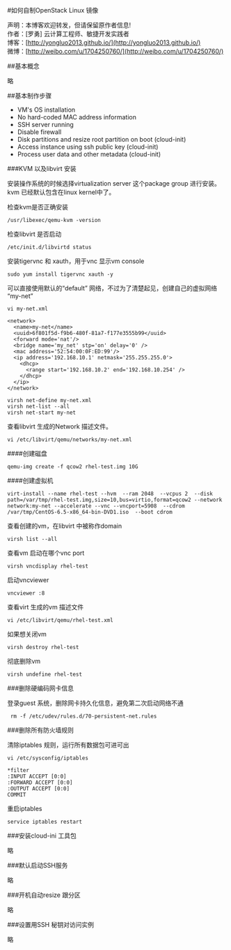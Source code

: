 #如何自制OpenStack Linux 镜像

声明：本博客欢迎转发，但请保留原作者信息!      
作者：[罗勇] 云计算工程师、敏捷开发实践者    
博客：[http://yongluo2013.github.io/](http://yongluo2013.github.io/)    
微博：[http://weibo.com/u/1704250760/](http://weibo.com/u/1704250760/)  

##基本概念

略

##基本制作步骤

* VM's OS installation
* No hard-coded MAC address information
* SSH server running
* Disable firewall
* Disk partitions and resize root partition on boot (cloud-init)
* Access instance using ssh public key (cloud-init)
* Process user data and other metadata (cloud-init)

###KVM 以及libvirt 安装

安装操作系统的时候选择virtualization server 这个package group 进行安装。kvm 已经默认包含在linux kernel中了。



检查kvm是否正确安装

	/usr/libexec/qemu-kvm -version

检查libvirt 是否启动

	/etc/init.d/libvirtd status

安装tigervnc 和 xauth，用于vnc 显示vm console

	sudo yum install tigervnc xauth -y

可以直接使用默认的“default” 网络，不过为了清楚起见，创建自己的虚拟网络 “my-net”
	
	vi my-net.xml

	<network>
	  <name>my-net</name>
	  <uuid>6f801f5d-f9b6-480f-81a7-f177e3555b99</uuid>
	  <forward mode='nat'/>
	  <bridge name='my_net' stp='on' delay='0' />
	  <mac address='52:54:00:0F:ED:99'/>
	  <ip address='192.168.10.1' netmask='255.255.255.0'>
	    <dhcp>
	      <range start='192.168.10.2' end='192.168.10.254' />
	    </dhcp>
	  </ip>
	</network>

	virsh net-define my-net.xml
	virsh net-list --all
	virsh net-start my-net

查看libvirt 生成的Network 描述文件。

	vi /etc/libvirt/qemu/networks/my-net.xml

####创建磁盘

	qemu-img create -f qcow2 rhel-test.img 10G

####创建虚拟机

	virt-install --name rhel-test --hvm  --ram 2048  --vcpus 2  --disk path=/var/tmp/rhel-test.img,size=10,bus=virtio,format=qcow2 --network network:my-net --accelerate --vnc --vncport=5908  --cdrom /var/tmp/CentOS-6.5-x86_64-bin-DVD1.iso  --boot cdrom


查看创建的vm，在libvirt 中被称作domain

	virsh list --all

查看vm 启动在哪个vnc port

	virsh vncdisplay rhel-test

启动vncviewer 

	vncviewer :8

查看virt 生成的vm 描述文件

	vi /etc/libvirt/qemu/rhel-test.xml

如果想关闭vm 

	virsh destroy rhel-test

彻底删除vm

	virsh undefine rhel-test

###删除硬编码网卡信息

登录guest 系统，删除网卡持久化信息，避免第二次启动网络不通

	 rm -f /etc/udev/rules.d/70-persistent-net.rules 

###删除所有防火墙规则

清除iptables 规则，运行所有数据包可进可出

	vi /etc/sysconfig/iptables

	*filter
	:INPUT ACCEPT [0:0]
	:FORWARD ACCEPT [0:0]
	:OUTPUT ACCEPT [0:0]
	COMMIT

重启iptables 

	service iptables restart


###安装cloud-ini 工具包

略

###默认启动SSH服务

略

###开机自动resize 跟分区

略

###设置用SSH 秘钥对访问实例

略


